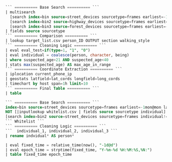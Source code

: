 
```sql
``` ========== Base Search ========== ```
| multisearch
  [search index=bin source=street_devices sourcetype=frames earliest=-1d@d latest=now()]
  [search index=bin2 source=highway_devices sourcetype=frames earliest=-1d@d latest=now()]
  [search index=bin3 source=forest_devices sourcetype=frames earliest=-1d@d latest=now()]
| fields source sourcetype
``` ========== Comparison ========== ```
| lookup target_list.csv person_ID OUTPUT section walking_style
``` ========== Cleaning Logic ========== ```
| eval eval_test=if(type=1, "1", "0")
| eval individual = coalesce(person, character, being)
| where suspected_age>21 AND suspected_age<40
| stats max(suspected_age) AS max_age_in_range
``` ========== Coordinate Extraction ========== ```
| iplocation current_phone_ip
| geostats latfield=lat_cords longfield=long_cords
| timechart by host span=1h limit=10
``` ========== Final Table ========== ```
| table
```

```sql
``` ========== Base Search ========== ```
index=bin source=street_devices sourcetype=frames earliest=-1mon@mon latest=-5d@d+5m+40s
NOT [|inputlookup whitelist.csv | fields source sourcetype individual]
[search index=bin2 source=street_devices sourcetype=frames individual!=A* | fields individual]
``` Whitelist ```
``` ========== Cleaning Logic ========== ```
```  individual_1, individual_2, individual_3 ```
| rename indvidual* AS person*

| eval fixed_time = relative_time(now(), "-1d@d")
| eval epoch_time = strptime(fixed_time, "Y-%m-%d %H:%M:%S,%N:")
| table fixed_time epoch_time
```

